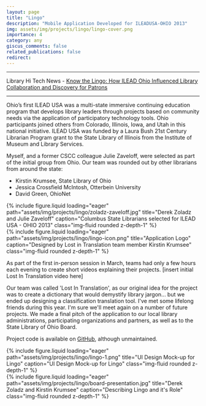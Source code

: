 ```yaml
---
layout: page
title: "Lingo"
description: "Mobile Application Developed for ILEADUSA-OHIO 2013"
img: assets/img/projects/lingo/lingo-cover.png
importance: 4
category: any
giscus_comments: false
related_publications: false
redirect:
---
```


<hr/>

Library Hi Tech News - [Know the Lingo: How ILEAD Ohio Influenced Library Collaboration and Discovery for Patrons](/assets/pdf/know-the-lingo.pdf)

<hr/>

Ohio’s first ILEAD USA was a multi-state immersive continuing education program that develops library leaders through projects based on community needs via the application of participatory technology tools. Ohio participants joined others from Colorado, Illinois, Iowa, and Utah in this national initiative. ILEAD USA was funded by a Laura Bush 21st Century Librarian Program grant to the State Library of Illinois from the Institute of Museum and Library Services.

Myself, and a former CSCC colleague Julie Zaveloff, were selected as part of the initial group from Ohio. Our team was rounded out by other librarians from around the state:

- Kirstin Krumsee, State Library of Ohio
- Jessica Crossfield McIntosh, Otterbein University
- David Green, OhioNet

<div class="row">
    <div class="col-sm mt-3 mt-md-0">
        {% include figure.liquid loading="eager" path="assets/img/projects/lingo/zoladz-zaveloff.jpg" title="Derek Zoladz and Julie Zaveloff" caption="Columbus State Librarians selected for ILEAD USA - OHIO 2013" class="img-fluid rounded z-depth-1" %}
    </div>
    <div class="col-sm mt-3 mt-md-0">
        {% include figure.liquid loading="eager" path="assets/img/projects/lingo/lingo-icon.png" title="Application Logo" caption="Designed by Lost in Translation team member Kirstin Krumsee" class="img-fluid rounded z-depth-1" %}
    </div>
</div>

As part of the first in-person session in March, teams had only a few hours each evening to create short videos explaining their projects.
[insert initial Lost In Translation video here]

Our team was called 'Lost In Translation', as our original idea for the project was to create a dictionary that would 
demystify library jargon... but we ended up designing a classification translation tool. I've met some lifelong friends 
during this year. I'm sure we'll meet again on a number of future projects. We made a final pitch of the application to 
our local library administrations, participating organizations and partners, as well as to the State Library of Ohio 
Board.

Project code is available on [GitHub](https://github.com/dzoladz/know-the-lingo), although unmaintained.

<div class="row">
    <div class="col-sm mt-3 mt-md-0">
        {% include figure.liquid loading="eager" path="assets/img/projects/lingo/lingo-1.png" title="UI Design Mock-up for Lingo" caption="UI Design Mock-up for Lingo" class="img-fluid rounded z-depth-1" %}
    </div>
    <div class="col-sm mt-3 mt-md-0">
        {% include figure.liquid loading="eager" path="assets/img/projects/lingo/board-presentation.jpg" title="Derek Zoladz and Kirstin Krumsee" caption="Describing Lingo and it's Role" class="img-fluid rounded z-depth-1" %}
    </div>
</div>
